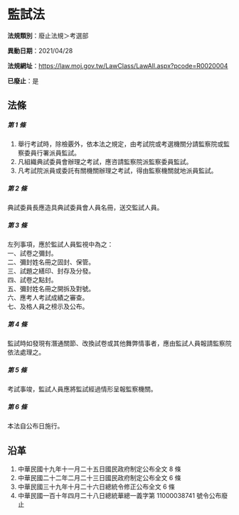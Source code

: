 # 監試法

**法規類別**：廢止法規＞考選部

**異動日期**：2021/04/28  

**法規網址**：https://law.moj.gov.tw/LawClass/LawAll.aspx?pcode=R0020004

**已廢止**：是



## 法條
##### 第 1 條
1. 舉行考試時，除檢覈外，依本法之規定，由考試院或考選機關分請監察院或監察委員行署派員監試。
1. 凡組織典試委員會辦理之考試，應咨請監察院派監察委員監試。
1. 凡考試院派員或委託有關機關辦理之考試，得由監察機關就地派員監試。

##### 第 2 條
典試委員長應造具典試委員會人員名冊，送交監試人員。

##### 第 3 條
左列事項，應於監試人員監視中為之：  
一、試卷之彌封。  
二、彌封姓名冊之固封、保管。  
三、試題之繕印、封存及分發。  
四、試卷之點封。  
五、彌封姓名冊之開拆及對號。  
六、應考人考試成績之審查。  
七、及格人員之榜示及公布。

##### 第 4 條
監試時如發現有潛通關節、改換試卷或其他舞弊情事者，應由監試人員報請監察院依法處理之。

##### 第 5 條
考試事竣，監試人員應將監試經過情形呈報監察機關。

##### 第 6 條
本法自公布日施行。

## 沿革
1. 中華民國十九年十一月二十五日國民政府制定公布全文 8  條
1. 中華民國二十二年二月二十三日國民政府制定公布全文 6  條
1. 中華民國三十九年十月二十六日總統令修正公布全文 6  條
1. 中華民國一百十年四月二十八日總統華總一義字第 11000038741  號令公布廢止
